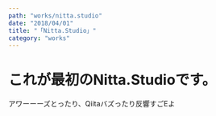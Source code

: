 ```yaml
---
path: "works/nitta.studio"
date: "2018/04/01"
title: "「Nitta.Studio」"
category: "works"
---
```


# これが最初のNitta.Studioです。
アワーーーズとったり、Qiitaバズったり反響すごEよ